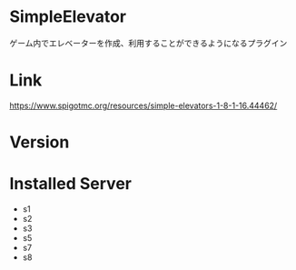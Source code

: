 # SimpleElevator
ゲーム内でエレベーターを作成、利用することができるようになるプラグイン

# Link
https://www.spigotmc.org/resources/simple-elevators-1-8-1-16.44462/

# Version

# Installed Server
- s1
- s2
- s3
- s5
- s7
- s8

